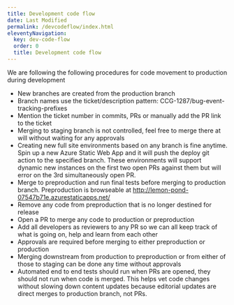 ```yaml
---
title: Development code flow
date: Last Modified 
permalink: /devcodeflow/index.html
eleventyNavigation:
  key: dev-code-flow
  order: 0
  title: Development code flow
---
```


We are following the following procedures for code movement to production during development

- New branches are created from the production branch
- Branch names use the ticket/description pattern: CCG-1287/bug-event-tracking-prefixes 
- Mention the ticket number in commits, PRs or manually add the PR link to the ticket
- Merging to staging branch is not controlled, feel free to merge there at will without waiting for any approvals
- Creating new full site environments based on any branch is fine anytime. Spin up a new Azure Static Web App and it will push the deploy git action to the specified branch. These environments will support dynamic new instances on the first two open PRs against them but will error on the 3rd simultaneously open PR.
- Merge to preproduction and run final tests before merging to production branch. Preproduction is browseable at http://lemon-pond-07547b71e.azurestaticapps.net/
- Remove any code from preproduction that is no longer destined for release
- Open a PR to merge any code to production or preproduction
- Add all developers as reviewers to any PR so we can all keep track of what is going on, help and learn from each other
- Approvals are required before merging to either preproduction or production
- Merging downstream from production to preproduction or from either of those to staging can be done any time without approvals
- Automated end to end tests should run when PRs are opened, they should not run when code is merged. This helps vet code changes without slowing down content updates because editorial updates are direct merges to production branch, not PRs.
